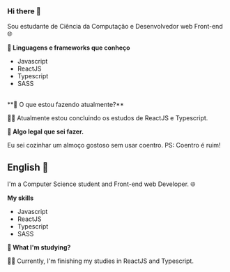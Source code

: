 ### Hi there 👋

Sou estudante de Ciência da Computação e Desenvolvedor web Front-end 🌐

**🔬 Linguagens e frameworks que conheço**
- Javascript
- ReactJS
- Typescript
- SASS
<br>
**🔨 O que estou fazendo atualmente?**

👨‍🎓 Atualmente estou concluindo os estudos de ReactJS e Typescript.
<br>

**🥣 Algo legal que sei fazer.**

Eu sei cozinhar um almoço gostoso sem usar coentro. PS: Coentro é ruim!
<br>

## English 🍁

I'm a Computer Science student and Front-end web Developer. 🌐

**My skills**
- Javascript
- ReactJS
- Typescript
- SASS

**🔨 What I'm studying?**

👨‍🎓 Currently, I'm finishing my studies in ReactJS and Typescript.
